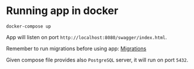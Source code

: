 # Running app in docker

```shell
docker-compose up
```

App will listen on port `http://localhost:8080/swagger/index.html`.

Remember to run migrations before using app: [Migrations](migrations.md)

Given compose file provides also `PostgreSQL` server, it will run on port `5432`.